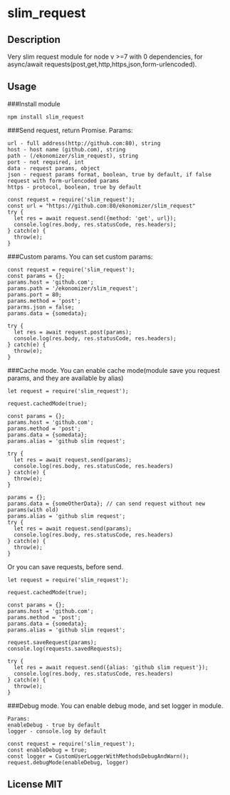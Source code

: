 # slim_request
## Description
Very slim request module for node v >=7 with 0 dependencies, for async/await requests(post,get,http,https,json,form-urlencoded).

## Usage
###Install module
```
npm install slim_request
```
###Send request, return Promise.
Params: 
```
url - full address(http://github.com:80), string
host - host name (github.com), string
path - (/ekonomizer/slim_request), string
port - not required, int
data - request params, object
json - request params format, boolean, true by default, if false request with form-urlencoded params
https - protocol, boolean, true by default

const request = require('slim_request');
const url = "https://github.com:80/ekonomizer/slim_request"
try {
  let res = await request.send({method: 'get', url});
  console.log(res.body, res.statusCode, res.headers);
} catch(e) {
  throw(e);
}
```

###Custom params. You can set custom params:
```
const request = require('slim_request');
const params = {};
params.host = 'github.com';
params.path = '/ekonomizer/slim_request';
params.port = 80;
params.method = 'post';
pararms.json = false;
params.data = {somedata};

try {
  let res = await request.post(params);
  console.log(res.body, res.statusCode, res.headers);
} catch(e) {
  throw(e);
}
```

###Cache mode. You can enable cache mode(module save you request params, and they are available by alias)
```
let request = require('slim_request');

request.cachedMode(true);

const params = {};
params.host = 'github.com';
params.method = 'post';
params.data = {somedata};
params.alias = 'github slim request';

try {
  let res = await request.send(params);
  console.log(res.body, res.statusCode, res.headers)
} catch(e) {
  throw(e);
}

params = {};
params.data = {someOtherData}; // can send request without new params(with old)
params.alias = 'github slim request';
try {
  let res = await request.send(params);
  console.log(res.body, res.statusCode, res.headers)
} catch(e) {
  throw(e);
}
```
Or you can save requests, before send.
```
let request = require('slim_request');

request.cachedMode(true);

const params = {};
params.host = 'github.com';
params.method = 'post';
params.data = {somedata};
params.alias = 'github slim request';

request.saveRequest(params);
console.log(requests.savedRequests);

try {
  let res = await request.send({alias: 'github slim request'});
  console.log(res.body, res.statusCode, res.headers)
} catch(e) {
  throw(e);
}
```

###Debug mode. You can enable debug mode, and set logger in module.
```
Params:
enableDebug - true by default
logger - console.log by default

const request = require('slim_request');
const enableDebug = true;
const logger = CustomUserLoggerWithMethodsDebugAndWarn();
request.debugMode(enableDebug, logger)
```
## License MIT
